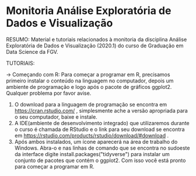 # Monitoria Análise Exploratória de Dados e Visualização

RESUMO:
Material e tutoriais relacionados à monitoria da disciplina Análise Exploratória de Dados e Visualização (2020.1) do curso de Graduação em Data Science da FGV.

TUTORIAIS:

-> Começando com R:
Para começar a programar em R, precisamos primeiro instalar o conteúdo na linguagem no computador, depois um ambiente de programação e logo após o pacote de gráficos ggplot2. Qualquer problema por favor avise.

1. O download para a linguagem de programação se encontra em https://cran.rstudio.com/ , simplesmente ache a versão apropriada para o seu computador, baixe e instale.
2. A IDE(ambiente de desenvolvimento integrado) que utilizaremos durante o curso é chamada de RStudio e o link para seu download se encontra em https://rstudio.com/products/rstudio/download/#download .
3. Após ambos instalados, um ícone aparecerá na área de trabalho do Windows. Abra-o e nas linhas de comando que se encontra no sudoeste da interface digite install.packages("tidyverse") para instalar um conjunto de pacotes que contém o ggplot2. Com isso você está pronto para começar a programar em R.
